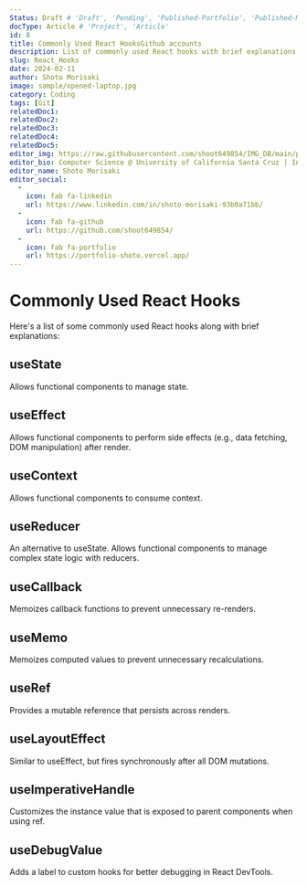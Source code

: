 ```yaml
---
Status: Draft # 'Draft', 'Pending', 'Published-Portfolio', 'Published-Medium', 'Rewriting'
docType: Article # 'Project', 'Article'
id: 8
title: Commonly Used React HooksGithub accounts
description: List of commonly used React hooks with brief explanations.
slug: React_Hooks
date: 2024-02-11
author: Shoto Morisaki
image: sample/opened-laptop.jpg
category: Coding
tags: [Git]
relatedDoc1: 
relatedDoc2: 
relatedDoc3: 
relatedDoc4: 
relatedDoc5: 
editor_img: https://raw.githubusercontent.com/shoot649854/IMG_DB/main/profile.webp
editor_bio: Computer Science @ University of California Santa Cruz | Intern @ LiNK
editor_name: Shoto Morisaki
editor_social:
  -
    icon: fab fa-linkedin
    url: https://www.linkedin.com/in/shoto-morisaki-93b0a71bb/
  -
    icon: fab fa-github
    url: https://github.com/shoot649854/
  -
    icon: fab fa-portfolio
    url: https://portfolio-shoto.vercel.app/
---
```












# Commonly Used React Hooks

Here's a list of some commonly used React hooks along with brief explanations:

## useState

Allows functional components to manage state.

## useEffect

Allows functional components to perform side effects (e.g., data fetching, DOM manipulation) after render.

## useContext

Allows functional components to consume context.

## useReducer

An alternative to useState. Allows functional components to manage complex state logic with reducers.

## useCallback

Memoizes callback functions to prevent unnecessary re-renders.

## useMemo

Memoizes computed values to prevent unnecessary recalculations.

## useRef

Provides a mutable reference that persists across renders.

## useLayoutEffect

Similar to useEffect, but fires synchronously after all DOM mutations.

## useImperativeHandle

Customizes the instance value that is exposed to parent components when using ref.

## useDebugValue

Adds a label to custom hooks for better debugging in React DevTools.
